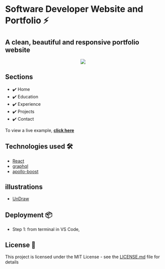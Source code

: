 # Software Developer Website and Portfolio ⚡️  


## A clean, beautiful and responsive portfolio website


<p align="center"> 
  <kbd>
  	<a href="https://nicholasrstarnes.com" target="_blank">
		<img src="\\images/me.png"></img>
	</a>
  </kbd>
</p>




## Sections 
- ✔️ Home
- ✔️ Education
- ✔️ Experience
- ✔️ Projects
- ✔️ Contact 

To view a live example, **[click here](https://nicholasrstarnes.com)**

## Technologies used 🛠️

- [React](https://reactjs.org/)
- [graphql](https://graphql.org/) 
- [apollo-boost](https://www.apollographql.com/docs/react/get-started/) 

## illustrations
- [UnDraw](https://undraw.co/illustrations)

## Deployment 📦 
- Step 1: from terminal in VS Code, 


## License 📄

This project is licensed under the MIT License - see the [LICENSE.md](./LICENSE) file for details


<!-- markdownlint-enable -->
<!-- prettier-ignore-end -->
<!-- ALL-CONTRIBUTORS-LIST:END -->

